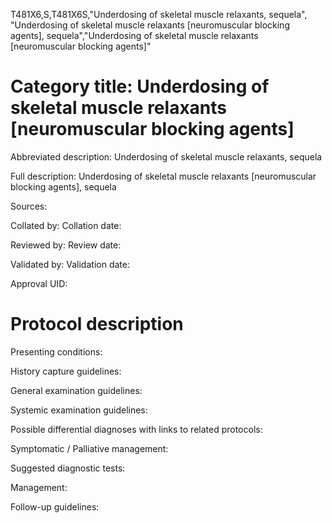 T481X6,S,T481X6S,"Underdosing of skeletal muscle relaxants, sequela", "Underdosing of skeletal muscle relaxants [neuromuscular blocking agents], sequela","Underdosing of skeletal muscle relaxants [neuromuscular blocking agents]"
# Category title: Underdosing of skeletal muscle relaxants [neuromuscular blocking agents]

Abbreviated description: Underdosing of skeletal muscle relaxants, sequela

Full description: Underdosing of skeletal muscle relaxants [neuromuscular blocking agents], sequela

Sources:

Collated by:
Collation date:

Reviewed by:
Review date:

Validated by:
Validation date:

Approval UID:

# Protocol description

Presenting conditions:

History capture guidelines:

General examination guidelines:

Systemic examination guidelines:

Possible differential diagnoses with links to related protocols:

Symptomatic / Palliative management:

Suggested diagnostic tests:

Management:

Follow-up guidelines:
